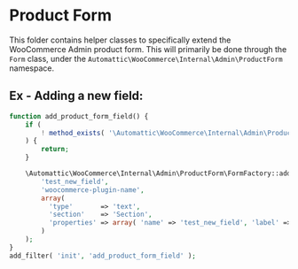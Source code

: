 # Product Form

This folder contains helper classes to specifically extend the WooCommerce Admin product form.
This will primarily be done through the `Form` class, under the `Automattic\WooCommerce\Internal\Admin\ProductForm` namespace.

## Ex - Adding a new field:

```php
function add_product_form_field() {
    if (
        ! method_exists( '\Automattic\WooCommerce\Internal\Admin\ProductForm\FormFactory', 'add_field' )
    ) {
        return;
    }

    \Automattic\WooCommerce\Internal\Admin\ProductForm\FormFactory::add_field(
        'test_new_field',
        'woocommerce-plugin-name',
        array(
          'type'       => 'text',
          'section'    => 'Section',
          'properties' => array( 'name' => 'test_new_field', 'label' => 'Test New Field' ),
        )
    );
}
add_filter( 'init', 'add_product_form_field' );    
```

